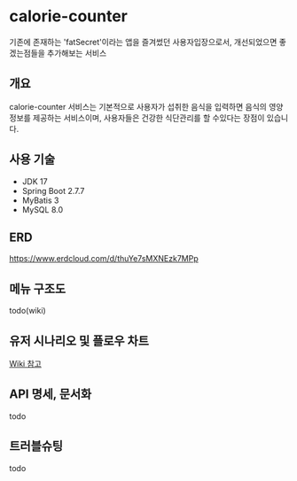 # calorie-counter
기존에 존재하는 'fatSecret'이라는 앱을 즐겨썼던 사용자입장으로서,  개선되었으면 좋겠는점들을 추가해보는 서비스

## 개요

calorie-counter 서비스는 기본적으로 사용자가 섭취한 음식을 입력하면 음식의 영양정보를 제공하는 서비스이며, 사용자들은 건강한 식단관리를 할 수있다는 장점이 있습니다.


## 사용 기술
* JDK 17
* Spring Boot 2.7.7
* MyBatis 3
* MySQL 8.0

## ERD
https://www.erdcloud.com/d/thuYe7sMXNEzk7MPp

## 메뉴 구조도
todo(wiki)

## 유저 시나리오 및 플로우 차트
[Wiki 참고](https://github.com/f-lab-edu/calorie-counter/wiki/%EC%9C%A0%EC%A0%80-%EC%8B%9C%EB%82%98%EB%A6%AC%EC%98%A4)

## API 명세, 문서화
todo

## 트러블슈팅
todo 
